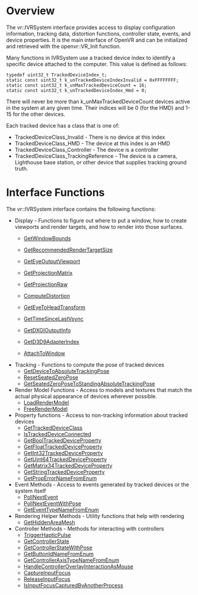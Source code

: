 # Overview

The vr::IVRSystem interface provides access to display configuration information, tracking data, distortion functions, controller state, events, and device properties. It is the main interface of OpenVR and can be initialized and retrieved with the openvr::VR_Init function.

Many functions in IVRSystem use a tracked device index to identify a specific device attached to the computer. This value is defined as follows:

    typedef uint32_t TrackedDeviceIndex_t;
    static const uint32_t k_unTrackedDeviceIndexInvalid = 0xFFFFFFFF;
    static const uint32_t k_unMaxTrackedDeviceCount = 16;
    static const uint32_t k_unTrackedDeviceIndex_Hmd = 0;

There will never be more than k_unMaxTrackedDeviceCount devices active in the system at any given time. Their indices will be 0 (for the HMD) and 1-15 for the other devices. 

Each tracked device has a class that is one of:
* TrackedDeviceClass_Invalid - There is no device at this index
* TrackedDeviceClass_HMD - The device at this index is an HMD
* TrackedDeviceClass_Controller - The device is a controller
* TrackedDeviceClass_TrackingReference - The device is a camera, Lighthouse base station, or other device that supplies tracking ground truth.

# Interface Functions

The vr::IVRSystem interface contains the following functions:
* Display - Functions to figure out where to put a window, how to create viewports and render targets, and how to render into those surfaces.
  * [GetWindowBounds](https://github.com/ValveSoftware/openvr/wiki/IVRSystem::GetWindowBounds)

  * [GetRecommendedRenderTargetSize](https://github.com/ValveSoftware/openvr/wiki/IVRSystem::GetRecommendedRenderTargetSize)
  * [GetEyeOutputViewport](https://github.com/ValveSoftware/openvr/wiki/IVRSystem::GetEyeOutputViewport)
  * [GetProjectionMatrix](https://github.com/ValveSoftware/openvr/wiki/IVRSystem::GetProjectionMatrix)
  * [GetProjectionRaw](https://github.com/ValveSoftware/openvr/wiki/IVRSystem::GetProjectionRaw)
  * [ComputeDistortion](https://github.com/ValveSoftware/openvr/wiki/IVRSystem::ComputeDistortion)
  * [GetEyeToHeadTransform](https://github.com/ValveSoftware/openvr/wiki/IVRSystem::GetEyeToHeadTransform)
  * [GetTimeSinceLastVsync](https://github.com/ValveSoftware/openvr/wiki/IVRSystem::GetTimeSinceLastVsync)
  * [GetDXGIOutputInfo](https://github.com/ValveSoftware/openvr/wiki/IVRSystem::GetDXGIOutputInfo)
  * [GetD3D9AdapterIndex](https://github.com/ValveSoftware/openvr/wiki/IVRSystem::GetD3D9AdapterIndex)
  * [AttachToWindow](https://github.com/ValveSoftware/openvr/wiki/IVRSystem::AttachToWindow)
* Tracking - Functions to compute the pose of tracked devices
  * [GetDeviceToAbsoluteTrackingPose](https://github.com/ValveSoftware/openvr/wiki/IVRSystem::GetDeviceToAbsoluteTrackingPose)
  * [ResetSeatedZeroPose](https://github.com/ValveSoftware/openvr/wiki/IVRSystem::ResetSeatedZeroPose)
  * [GetSeatedZeroPoseToStandingAbsoluteTrackingPose](https://github.com/ValveSoftware/openvr/wiki/IVRSystem::GetSeatedZeroPoseToStandingAbsoluteTrackingPose)
* Render Model Functions - Access to models and textures that match the actual physical appearance of devices wherever possible.
  * [LoadRenderModel](https://github.com/ValveSoftware/openvr/wiki/IVRSystem::LoadRenderModel)
  * [FreeRenderModel](https://github.com/ValveSoftware/openvr/wiki/IVRSystem::FreeRenderModel)
* Property functions - Access to non-tracking information about tracked devices
  * [GetTrackedDeviceClass](https://github.com/ValveSoftware/openvr/wiki/IVRSystem::GetTrackedDeviceClass)
  * [IsTrackedDeviceConnected](https://github.com/ValveSoftware/openvr/wiki/IVRSystem::IsTrackedDeviceConnected)
  * [GetBoolTrackedDeviceProperty](https://github.com/ValveSoftware/openvr/wiki/IVRSystem::GetTrackedDeviceProperty)
  * [GetFloatTrackedDeviceProperty](https://github.com/ValveSoftware/openvr/wiki/IVRSystem::GetTrackedDeviceProperty)
  * [GetInt32TrackedDeviceProperty](https://github.com/ValveSoftware/openvr/wiki/IVRSystem::GetTrackedDeviceProperty)
  * [GetUint64TrackedDeviceProperty](https://github.com/ValveSoftware/openvr/wiki/IVRSystem::GetTrackedDeviceProperty)
  * [GetMatrix34TrackedDeviceProperty](https://github.com/ValveSoftware/openvr/wiki/IVRSystem::GetTrackedDeviceProperty)
  * [GetStringTrackedDeviceProperty](https://github.com/ValveSoftware/openvr/wiki/IVRSystem::GetTrackedDeviceProperty)
  * [GetPropErrorNameFromEnum](https://github.com/ValveSoftware/openvr/wiki/IVRSystem::GetPropErrorNameFromEnum)
* Event Methods - Access to events generated by tracked devices or the system itself
  * [PollNextEvent](https://github.com/ValveSoftware/openvr/wiki/IVRSystem::PollNextEvent)
  * [PollNextEventWithPose](https://github.com/ValveSoftware/openvr/wiki/IVRSystem::PollNextEvent)
  * [GetEventTypeNameFromEnum](https://github.com/ValveSoftware/openvr/wiki/IVRSystem::GetEventTypeNameFromEnum)
* Rendering Helper Methods - Utility functions that help with rendering
  * [GetHiddenAreaMesh](https://github.com/ValveSoftware/openvr/wiki/IVRSystem::GetHiddenAreaMesh)
* Controller Methods - Methods for interacting with controllers
  * [TriggerHapticPulse](https://github.com/ValveSoftware/openvr/wiki/IVRSystem::TriggerHapticPulse)
  * [GetControllerState](https://github.com/ValveSoftware/openvr/wiki/IVRSystem::GetControllerState)
  * [GetControllerStateWithPose](https://github.com/ValveSoftware/openvr/wiki/IVRSystem::GetControllerStateWithPose)
  * [GetButtonIdNameFromEnum](https://github.com/ValveSoftware/openvr/wiki/IVRSystem::GetButtonIdNameFromEnum)
  * [GetControllerAxisTypeNameFromEnum](https://github.com/ValveSoftware/openvr/wiki/IVRSystem::GetControllerAxisTypeNameFromEnum)
  * [HandleControllerOverlayInteractionAsMouse](https://github.com/ValveSoftware/openvr/wiki/IVRSystem::HandleControllerOverlayInteractionAsMouse)
  * [CaptureInputFocus](https://github.com/ValveSoftware/openvr/wiki/IVRSystem::CaptureInputFocus)
  * [ReleaseInputFocus](https://github.com/ValveSoftware/openvr/wiki/IVRSystem::ReleaseInputFocus)
  * [IsInputFocusCapturedByAnotherProcess](https://github.com/ValveSoftware/openvr/wiki/IVRSystem::IsInputFocusCapturedByAnotherProcess)